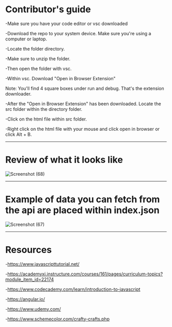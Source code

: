 # Contributor's guide

-Make sure you have your code editor or vsc downloaded

-Download the repo to your system device. Make sure you're using a computer or laptop.

-Locate the folder directory.

-Make sure to unzip the folder.

-Then open the folder with vsc.

-Within vsc. Download "Open in Browser Extension"

Note: You'll find 4 square boxes under run and debug. That's the extension downloader.

-After the "Open in Browser Extension" has been downloaded. Locate the src folder within the directory folder.

-Click on the html file within src folder.

-Right click on the html file with your mouse and click open in browser or click Alt + B.

-----------------------------
# Review of what it looks like

![Screenshot (68)](https://user-images.githubusercontent.com/105265074/191733440-504a8706-1902-4136-8516-dea53efcc719.png)

--------------------------

# Example of data you can fetch from the api are placed within index.json

![Screenshot (67)](https://user-images.githubusercontent.com/105265074/191733256-b28c7e40-0574-455c-99c4-a87485156bc5.png)

----------------

# Resources

-https://www.javascripttutorial.net/

-https://academyxi.instructure.com/courses/161/pages/curriculum-topics?module_item_id=22174

-https://www.codecademy.com/learn/introduction-to-javascript

-https://angular.io/

-https://www.udemy.com/

-https://www.schemecolor.com/crafty-crafts.php

